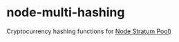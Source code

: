 node-multi-hashing
===============
Cryptocurrency hashing functions for [Node Stratum Pool)](https://github.com/foxer666/node-stratum-pool)